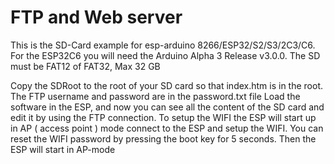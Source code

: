 # FTP and Web server 

This is the SD-Card example for esp-arduino 8266/ESP32/S2/S3/2C3/C6.
For the ESP32C6 you will need the Arduino Alpha 3 Release v3.0.0.
The SD must be FAT12 of FAT32, Max 32 GB 

Copy the SDRoot to the root of your SD card so that index.htm is in the root.
The FTP username and password are in the password.txt file 
Load the software in the ESP, and now you can see all the content of the SD card and edit it by using the FTP connection.
To setup the WIFI the ESP will start up in AP ( access point )  mode connect to the ESP and setup the WIFI.
You can reset the WIFI password by pressing the boot key for 5 seconds.
Then the ESP will start in AP-mode 




